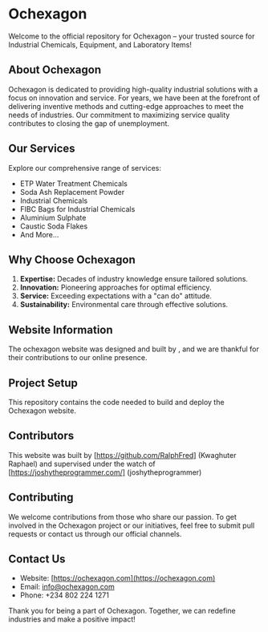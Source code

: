 # Ochexagon

Welcome to the official repository for Ochexagon – your trusted source for Industrial Chemicals, Equipment, and Laboratory Items!

## About Ochexagon

Ochexagon is dedicated to providing high-quality industrial solutions with a focus on innovation and service. For years, we have been at the forefront of delivering inventive methods and cutting-edge approaches to meet the needs of industries. Our commitment to maximizing service quality contributes to closing the gap of unemployment.

## Our Services

Explore our comprehensive range of services:

- ETP Water Treatment Chemicals
- Soda Ash Replacement Powder
- Industrial Chemicals
- FIBC Bags for Industrial Chemicals
- Aluminium Sulphate
- Caustic Soda Flakes
- And More...

## Why Choose Ochexagon

1. **Expertise:** Decades of industry knowledge ensure tailored solutions.
2. **Innovation:** Pioneering approaches for optimal efficiency.
3. **Service:** Exceeding expectations with a "can do" attitude.
4. **Sustainability:** Environmental care through effective solutions.

## Website Information

The ochexagon website was designed and built by         , and we are thankful for their contributions to our online presence.

## Project Setup

This repository contains the code needed to build and deploy the Ochexagon website.

## Contributors

This website was built by [https://github.com/RalphFred] (Kwaghuter Raphael) and supervised under the watch of [https://joshytheprogrammer.com/] (joshytheprogrammer)

## Contributing

We welcome contributions from those who share our passion. To get involved in the Ochexagon project or our initiatives, feel free to submit pull requests or contact us through our official channels.

## Contact Us

- Website: [https://ochexagon.com](https://ochexagon.com)
- Email: info@ochexagon.com
- Phone: +234 802 224 1271

Thank you for being a part of Ochexagon. Together, we can redefine industries and make a positive impact!


